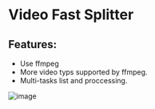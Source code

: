 # Video Fast Splitter

## Features:
- Use ffmpeg
- More video typs supported by ffmpeg.
- Multi-tasks list and proccessing.

![image](https://user-images.githubusercontent.com/22269642/154850751-5984df50-fe01-4381-a643-4fb0d332f4e5.png)
